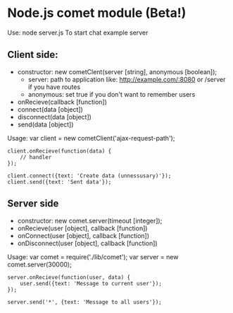 # Node.js comet module (Beta!)

Use:
	node server.js
To start chat example server

## Client side:
* constructor: new cometClent(server [string], anonymous [boolean]);
	- server: path to application like: http://example.com/:8080 or /server if you have routes
	- anonymous: set true if you don't want to remember users
* onRecieve(callback [function])
* connect(data [object])
* disconnect(data [object])
* send(data [object])

Usage:
	var client = new cometClient('ajax-request-path');
	
	client.onRecieve(function(data) {
		// handler
	});
	
	client.connect({text: 'Create data (unnessusary)'});
	client.send({text: 'Sent data'});
	
## Server side
* constructor: new comet.server(timeout [integer]);
* onRecieve(user [object], callback [function])
* onConnect(user [object], callback [function])
* onDisconnect(user [object], callback [function])

Usage:
	var comet = require('./lib/comet');
	var server = new comet.server(30000);
	
	server.onRecieve(function(user, data) {
		user.send({text: 'Message to current user'});
	});
	
	server.send('*', {text: 'Message to all users'});
